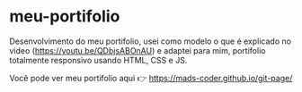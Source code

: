 # meu-portifolio
Desenvolvimento do meu portifolio, usei como modelo o que é explicado no video (https://youtu.be/QDbjsABOnAU) e adaptei para mim, portifolio totalmente responsivo usando HTML, CSS e JS.


Você pode ver meu portifolio aqui 👉 https://mads-coder.github.io/git-page/
